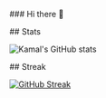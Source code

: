 <cetner>### Hi there 👋 </cetner>

<cetner>## Stats </cetner>

<cetner>![Kamal's GitHub stats](https://github-readme-stats.vercel.app/api?username=kamalchafik&theme=vue-dark&show_icons=true)</cetner>

<cetner>## Streak </cetner>

<cetner>[![GitHub Streak](https://streak-stats.demolab.com?user=kamalchafik&theme=vue-dark)](https://git.io/streak-stats)</cetner>
